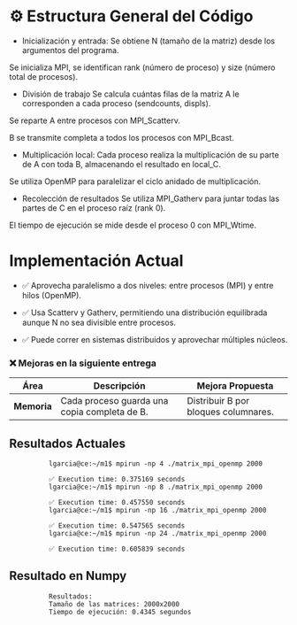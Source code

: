 # ⚙️ Estructura General del Código
- Inicialización y entrada:
Se obtiene N (tamaño de la matriz) desde los argumentos del programa.

Se inicializa MPI, se identifican rank (número de proceso) y size (número total de procesos).

- División de trabajo
Se calcula cuántas filas de la matriz A le corresponden a cada proceso (sendcounts, displs).

Se reparte A entre procesos con MPI_Scatterv.

B se transmite completa a todos los procesos con MPI_Bcast.

- Multiplicación local: 
Cada proceso realiza la multiplicación de su parte de A con toda B, almacenando el resultado en local_C.

Se utiliza OpenMP para paralelizar el ciclo anidado de multiplicación.

- Recolección de resultados
Se utiliza MPI_Gatherv para juntar todas las partes de C en el proceso raíz (rank 0).

El tiempo de ejecución se mide desde el proceso 0 con MPI_Wtime.

# Implementación Actual
- ✅ Aprovecha paralelismo a dos niveles: entre procesos (MPI) y entre hilos (OpenMP).

- ✅ Usa Scatterv y Gatherv, permitiendo una distribución equilibrada aunque N no sea divisible entre procesos.

- ✅ Puede correr en sistemas distribuidos y aprovechar múltiples núcleos.

### ❌ Mejoras en la siguiente entrega

| Área         | Descripción                                              | Mejora Propuesta                                                            |
|--------------|----------------------------------------------------------|-----------------------------------------------------------------------------|
| **Memoria**      | Cada proceso guarda una copia completa de B.             | Distribuir B por bloques columnares.                                       |

## Resultados Actuales

              lgarcia@ce:~/m1$ mpirun -np 4 ./matrix_mpi_openmp 2000
              
              ✅ Execution time: 0.375169 seconds
              lgarcia@ce:~/m1$ mpirun -np 8 ./matrix_mpi_openmp 2000
              
              ✅ Execution time: 0.457550 seconds
              lgarcia@ce:~/m1$ mpirun -np 16 ./matrix_mpi_openmp 2000
              
              ✅ Execution time: 0.547565 seconds
              lgarcia@ce:~/m1$ mpirun -np 24 ./matrix_mpi_openmp 2000
              
              ✅ Execution time: 0.605839 seconds

## Resultado en Numpy

              Resultados:
              Tamaño de las matrices: 2000x2000
              Tiempo de ejecución: 0.4345 segundos


